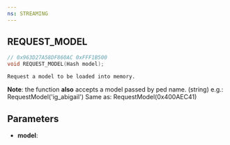 ```yaml
---
ns: STREAMING
---
```

## REQUEST_MODEL

```c
// 0x963D27A58DF860AC 0xFFF1B500
void REQUEST_MODEL(Hash model);
```

```
Request a model to be loaded into memory.
```
**Note**: the function **also** accepts a model passed by ped name. (string)
e.g.: RequestModel('ig_abigail')
Same as: RequestModel(0x400AEC41)

## Parameters
* **model**: 

